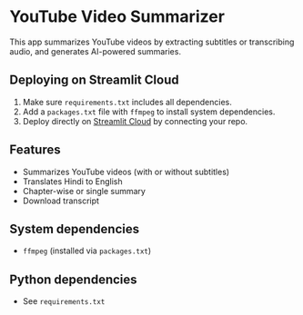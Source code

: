 # YouTube Video Summarizer

This app summarizes YouTube videos by extracting subtitles or transcribing audio, and generates AI-powered summaries.

## Deploying on Streamlit Cloud

1. Make sure `requirements.txt` includes all dependencies.
2. Add a `packages.txt` file with `ffmpeg` to install system dependencies.
3. Deploy directly on [Streamlit Cloud](https://streamlit.io/cloud) by connecting your repo.

## Features
- Summarizes YouTube videos (with or without subtitles)
- Translates Hindi to English
- Chapter-wise or single summary
- Download transcript

## System dependencies
- `ffmpeg` (installed via `packages.txt`)

## Python dependencies
- See `requirements.txt`
